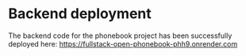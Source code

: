 # Backend deployment

The backend code for the phonebook project has been successfully deployed here: https://fullstack-open-phonebook-phh9.onrender.com